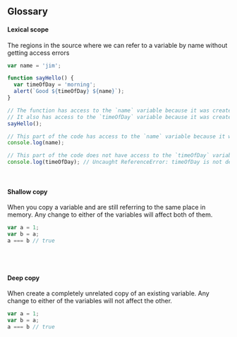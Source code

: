 ## Glossary

#### Lexical scope
The regions in the source where we can refer to a variable by name without getting access errors<br>
```js
var name = 'jim';

function sayHello() {
  var timeOfDay = 'morning';
  alert(`Good ${timeOfDay} ${name}`); 
}

// The function has access to the `name` variable because it was created in the global scope
// It also has access to the `timeOfDay` variable because it was created in its own scope
sayHello();

// This part of the code has access to the `name` variable because it was created in the global scope
console.log(name);

// This part of the code does not have access to the `timeOfDay` variable because it was created in the sayHello() function scope
console.log(timeOfDay); // Uncaught ReferenceError: timeOfDay is not defined
```

<br>

#### Shallow copy
When you copy a variable and are still referring to the same place in memory. Any change to either of the variables will affect both of them.<br> 
```js 
var a = 1; 
var b = a; 
a === b // true
```

<br> 

<br>

#### Deep copy
When create a completely unrelated copy of an existing variable. Any change to either of the variables will not affect the other.<br> 
```js 
var a = 1; 
var b = a; 
a === b // true
```

<br> 


